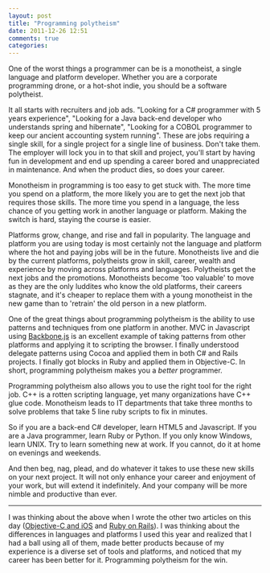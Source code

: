 ```yaml
---
layout: post
title: "Programming polytheism"
date: 2011-12-26 12:51
comments: true
categories: 
---
```


One of the worst things a programmer can be is a monotheist, a single language and platform developer. Whether you are a corporate programming drone, or a hot-shot indie, you should be a software polytheist.

It all starts with recruiters and job ads. "Looking for a C# programmer with 5 years experience", "Looking for a Java back-end developer who understands spring and hibernate", "Looking for a COBOL programmer to keep our ancient accounting system running". These are jobs requiring a single skill, for a single project for a single line of business.  Don't take them.  The employer will lock you in to that skill and project, you'll start by having fun in development and end up spending a career bored and unappreciated in maintenance. And when the product dies, so does your career.

Monotheism in programming is too easy to get stuck with. The more time you spend on a platform, the more likely you are to get the next job that requires those skills.  The more time you spend in a language, the less chance of you getting work in another language or platform. Making the switch is hard, staying the course is easier.

Platforms grow, change, and rise and fall in popularity. The language and platform you are using today is most certainly not the language and platform where the hot and paying jobs will be in the future. Monotheists live and die by the current platforms, polytheists grow in skill, career, wealth and experience by moving across platforms and languages.  Polytheists get the next jobs and the promotions.  Monotheists become 'too valuable' to move as they are the only luddites who know the old platforms, their careers stagnate, and it's cheaper to replace them with a young monotheist in the new game than to 'retrain' the old person in a new platform.

One of the great things about programming polytheism is the ability to use patterns and techniques from one platform in another.  MVC in Javascript using [Backbone.js](http://documentcloud.github.com/backbone/) is an excellent example of taking patterns from other platforms and applying it to scripting the browser. I finally understood delegate patterns using Cocoa and applied them in both C# and Rails projects.  I finally got blocks in Ruby and applied them in Objective-C. In short, programming polytheism makes you a *better* programmer.

Programming polytheism also allows you to use the right tool for the right job. C++ is a rotten scripting language, yet many organizations have C++ glue code. Monotheism leads to IT departments that take three months to solve problems that take 5 line ruby scripts to fix in minutes.

So if you are a back-end C# developer, learn HTML5 and Javascript. If you are a Java programmer, learn Ruby or Python. If you only know Windows, learn UNIX. Try to learn something new at work.  If you cannot, do it at home on evenings and weekends.

And then beg, nag, plead, and do whatever it takes to use these new skills on your next project. It will not only enhance your career and enjoyment of your work, but will extend it indefinitely. And your company will be more nimble and productive than ever.

---
 
I was thinking about the above when I wrote the other two articles on this day ([Objective-C and iOS](http://www.hiltmon.com/blog/2011/12/26/2011-platforms-objective-c-and-ios/) and [Ruby on Rails](http://www.hiltmon.com/blog/2011/12/26/2011-platforms-ruby-on-rails/)). I was thinking about the differences in languages and platforms I used this year and realized that I had a ball using all of them, made better products because of my experience is a diverse set of tools and platforms, and noticed that my career has been better for it. Programming polytheism for the win.
